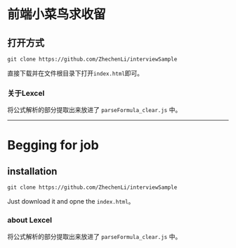 # 前端小菜鸟求收留


## 打开方式

```
git clone https://github.com/ZhechenLi/interviewSample
```
直接下载并在文件根目录下打开`index.html`即可。

### 关于Lexcel
将公式解析的部分提取出来放进了 `parseFormula_clear.js` 中。


---


# Begging for job

## installation

```
git clone https://github.com/ZhechenLi/interviewSample
```
Just download it and opne the `index.html`。

### about Lexcel
将公式解析的部分提取出来放进了 `parseFormula_clear.js` 中。
